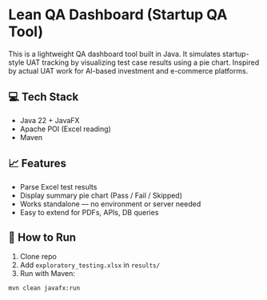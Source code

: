# Lean QA Dashboard (Startup QA Tool)

This is a lightweight QA dashboard tool built in Java. It simulates startup-style UAT tracking by visualizing test case results using a pie chart. Inspired by actual UAT work for AI-based investment and e-commerce platforms.

## 💻 Tech Stack
- Java 22 + JavaFX
- Apache POI (Excel reading)
- Maven

## 📈 Features
- Parse Excel test results
- Display summary pie chart (Pass / Fail / Skipped)
- Works standalone — no environment or server needed
- Easy to extend for PDFs, APIs, DB queries

## 🧪 How to Run
1. Clone repo
2. Add `exploratory_testing.xlsx` in `results/`
3. Run with Maven:
```bash
mvn clean javafx:run
